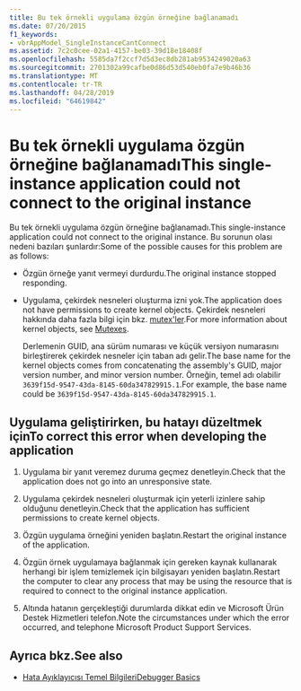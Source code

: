 ```yaml
---
title: Bu tek örnekli uygulama özgün örneğine bağlanamadı
ms.date: 07/20/2015
f1_keywords:
- vbrAppModel_SingleInstanceCantConnect
ms.assetid: 7c2c0cee-02a1-4157-be03-39d18e18408f
ms.openlocfilehash: 5585da7f2ccf7d5d3ec8db281ab9534249020a63
ms.sourcegitcommit: 2701302a99cafbe0d86d53d540eb0fa7e9b46b36
ms.translationtype: MT
ms.contentlocale: tr-TR
ms.lasthandoff: 04/28/2019
ms.locfileid: "64619842"
---
```

# <a name="this-single-instance-application-could-not-connect-to-the-original-instance"></a><span data-ttu-id="8640c-102">Bu tek örnekli uygulama özgün örneğine bağlanamadı</span><span class="sxs-lookup"><span data-stu-id="8640c-102">This single-instance application could not connect to the original instance</span></span>
<span data-ttu-id="8640c-103">Bu tek örnekli uygulama özgün örneğine bağlanamadı.</span><span class="sxs-lookup"><span data-stu-id="8640c-103">This single-instance application could not connect to the original instance.</span></span> <span data-ttu-id="8640c-104">Bu sorunun olası nedeni bazıları şunlardır:</span><span class="sxs-lookup"><span data-stu-id="8640c-104">Some of the possible causes for this problem are as follows:</span></span>  
  
- <span data-ttu-id="8640c-105">Özgün örneğe yanıt vermeyi durdurdu.</span><span class="sxs-lookup"><span data-stu-id="8640c-105">The original instance stopped responding.</span></span>  
  
- <span data-ttu-id="8640c-106">Uygulama, çekirdek nesneleri oluşturma izni yok.</span><span class="sxs-lookup"><span data-stu-id="8640c-106">The application does not have permissions to create kernel objects.</span></span> <span data-ttu-id="8640c-107">Çekirdek nesneleri hakkında daha fazla bilgi için bkz. [mutex'ler](../../standard/threading/mutexes.md).</span><span class="sxs-lookup"><span data-stu-id="8640c-107">For more information about kernel objects, see [Mutexes](../../standard/threading/mutexes.md).</span></span>  
  
     <span data-ttu-id="8640c-108">Derlemenin GUID, ana sürüm numarası ve küçük versiyon numarasını birleştirerek çekirdek nesneler için taban adı gelir.</span><span class="sxs-lookup"><span data-stu-id="8640c-108">The base name for the kernel objects comes from concatenating the assembly's GUID, major version number, and minor version number.</span></span> <span data-ttu-id="8640c-109">Örneğin, temel adı olabilir `3639f15d-9547-43da-8145-60da347829915.1`.</span><span class="sxs-lookup"><span data-stu-id="8640c-109">For example, the base name could be `3639f15d-9547-43da-8145-60da347829915.1`.</span></span>  
  
## <a name="to-correct-this-error-when-developing-the-application"></a><span data-ttu-id="8640c-110">Uygulama geliştirirken, bu hatayı düzeltmek için</span><span class="sxs-lookup"><span data-stu-id="8640c-110">To correct this error when developing the application</span></span>  
  
1. <span data-ttu-id="8640c-111">Uygulama bir yanıt veremez duruma geçmez denetleyin.</span><span class="sxs-lookup"><span data-stu-id="8640c-111">Check that the application does not go into an unresponsive state.</span></span>  
  
2. <span data-ttu-id="8640c-112">Uygulama çekirdek nesneleri oluşturmak için yeterli izinlere sahip olduğunu denetleyin.</span><span class="sxs-lookup"><span data-stu-id="8640c-112">Check that the application has sufficient permissions to create kernel objects.</span></span>  
  
3. <span data-ttu-id="8640c-113">Özgün uygulama örneğini yeniden başlatın.</span><span class="sxs-lookup"><span data-stu-id="8640c-113">Restart the original instance of the application.</span></span>  
  
4. <span data-ttu-id="8640c-114">Özgün örnek uygulamaya bağlanmak için gereken kaynak kullanarak herhangi bir işlem temizlemek için bilgisayarı yeniden başlatın.</span><span class="sxs-lookup"><span data-stu-id="8640c-114">Restart the computer to clear any process that may be using the resource that is required to connect to the original instance application.</span></span>  
  
5. <span data-ttu-id="8640c-115">Altında hatanın gerçekleştiği durumlarda dikkat edin ve Microsoft Ürün Destek Hizmetleri telefon.</span><span class="sxs-lookup"><span data-stu-id="8640c-115">Note the circumstances under which the error occurred, and telephone Microsoft Product Support Services.</span></span>  
  
## <a name="see-also"></a><span data-ttu-id="8640c-116">Ayrıca bkz.</span><span class="sxs-lookup"><span data-stu-id="8640c-116">See also</span></span>

- [<span data-ttu-id="8640c-117">Hata Ayıklayıcısı Temel Bilgileri</span><span class="sxs-lookup"><span data-stu-id="8640c-117">Debugger Basics</span></span>](/visualstudio/debugger/debugger-basics)
